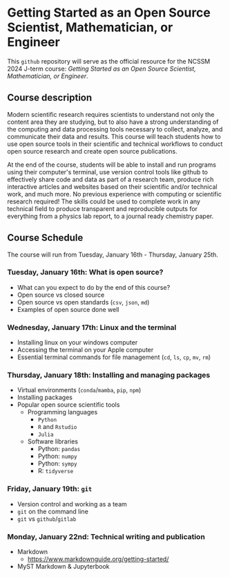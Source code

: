 # Getting Started as an Open Source Scientist, Mathematician, or Engineer

This `github` repository will serve as the official resource for the NCSSM 2024 J-term course: *Getting Started as an Open Source Scientist, Mathematician, or Engineer*.

## Course description
Modern scientific research requires scientists to understand not only the content area they are studying, but to also have a strong understanding of the computing and data processing tools necessary to collect, analyze, and communicate their data and results. This course will teach students how to use open source tools in their scientific and technical workflows to conduct open source research and create open source publications.

At the end of the course, students will be able to install and run programs using their computer's terminal, use version control tools like github to effectively share code and data as part of a research team, produce rich interactive articles and websites based on their scientific and/or technical work, and much more. No previous experience with computing or scientific research required! The skills could be used to complete work in any technical field to produce transparent and reproducible outputs for everything from a physics lab report, to a journal ready chemistry paper. 

## Course Schedule
The course will run from Tuesday, January 16th - Thursday, January 25th.

### Tuesday, January 16th: What is open source?
* What can you expect to do by the end of this course?
* Open source vs closed source
* Open source vs open standards (`csv`, `json`, `md`)
* Examples of open source done well

### Wednesday, January 17th: Linux and the terminal
* Installing linux on your windows computer
* Accessing the terminal on your Apple computer
* Essential terminal commands for file management (`cd`, `ls`, `cp`, `mv`, `rm`)

### Thursday, January 18th: Installing and managing packages
* Virtual environments (`conda`/`mamba`, `pip`, `npm`)
* Installing packages
* Popular open source scientific tools
    * Programming languages
        * `Python`
        * `R` and `Rstudio`
        * `Julia`
    * Software libraries
        * Python: `pandas`
        * Python: `numpy`
        * Python: `sympy`
        * R: `tidyverse`

### Friday, January 19th: `git`
* Version control and working as a team
* `git` on the command line
* `git` vs `github`/`gitlab`

### Monday, January 22nd: Technical writing and publication
* Markdown
  * https://www.markdownguide.org/getting-started/
* MyST Markdown & Jupyterbook
